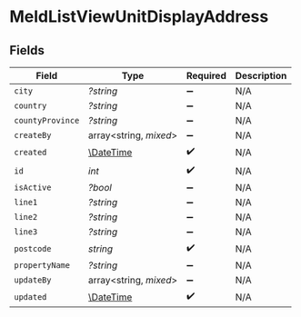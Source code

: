 # MeldListViewUnitDisplayAddress


## Fields

| Field                                                         | Type                                                          | Required                                                      | Description                                                   |
| ------------------------------------------------------------- | ------------------------------------------------------------- | ------------------------------------------------------------- | ------------------------------------------------------------- |
| `city`                                                        | *?string*                                                     | :heavy_minus_sign:                                            | N/A                                                           |
| `country`                                                     | *?string*                                                     | :heavy_minus_sign:                                            | N/A                                                           |
| `countyProvince`                                              | *?string*                                                     | :heavy_minus_sign:                                            | N/A                                                           |
| `createBy`                                                    | array<string, *mixed*>                                        | :heavy_minus_sign:                                            | N/A                                                           |
| `created`                                                     | [\DateTime](https://www.php.net/manual/en/class.datetime.php) | :heavy_check_mark:                                            | N/A                                                           |
| `id`                                                          | *int*                                                         | :heavy_check_mark:                                            | N/A                                                           |
| `isActive`                                                    | *?bool*                                                       | :heavy_minus_sign:                                            | N/A                                                           |
| `line1`                                                       | *?string*                                                     | :heavy_minus_sign:                                            | N/A                                                           |
| `line2`                                                       | *?string*                                                     | :heavy_minus_sign:                                            | N/A                                                           |
| `line3`                                                       | *?string*                                                     | :heavy_minus_sign:                                            | N/A                                                           |
| `postcode`                                                    | *string*                                                      | :heavy_check_mark:                                            | N/A                                                           |
| `propertyName`                                                | *?string*                                                     | :heavy_minus_sign:                                            | N/A                                                           |
| `updateBy`                                                    | array<string, *mixed*>                                        | :heavy_minus_sign:                                            | N/A                                                           |
| `updated`                                                     | [\DateTime](https://www.php.net/manual/en/class.datetime.php) | :heavy_check_mark:                                            | N/A                                                           |